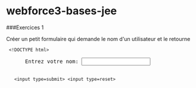 # webforce3-bases-jee

###Exercices 1

Créer un petit formulaire qui demande le nom d'un utilisateur et le retourne



     <!DOCTYPE html>
   <html>
   <head>
   <meta charset="UTF-8">
    <title>Demo servlet avec username input</title>
    </head>
   <body>
   <form method="get" action="HelloServlet">
    <pre>
      Entrez votre nom: <input type="text" name=t1>

       <input type=submit> <input type=reset>
   </pre>
   </form>
   </body>
    </html>
